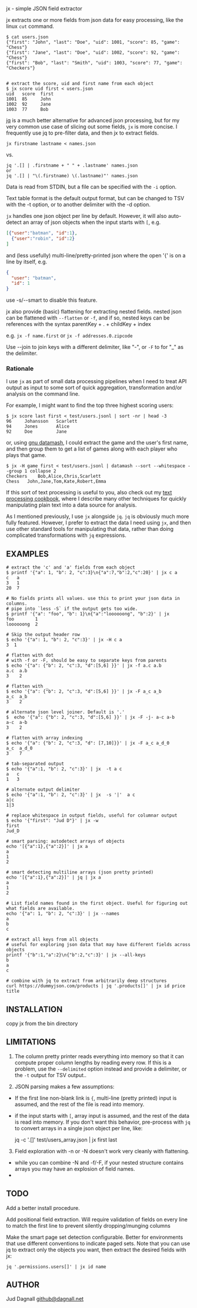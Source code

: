 jx - simple JSON field extractor

jx extracts one or more fields from json data for easy processing, like the linux `cut` command.

    $ cat users.json
    {"first": "John", "last": "Doe", "uid": 1001, "score": 85, "game": "Chess"}
    {"first": "Jane", "last": "Doe", "uid": 1002, "score": 92, "game": "Chess"}
    {"first": "Bob", "last": "Smith", "uid": 1003, "score": 77, "game": "Checkers"}


    # extract the score, uid and first name from each object
    $ jx score uid first < users.json
    uid   score  first
    1001  85     John
    1002  92     Jane
    1003  77     Bob

[jq](https://stedolan.github.io/jq/) is a much better alternative for advanced
json processing, but for my very common use case of slicing out some fields, `jx`
is more concise. I frequently use jq to pre-filter data, and then jx to extract fields.

    jx firstname lastname < names.json

vs.

    jq '.[] | .firstname + " " + .lastname' names.json
    or 
    jq '.[] | "\(.firstname) \(.lastname)"' names.json

Data is read from STDIN, but a file can be specified with the `-i` option.

Text table format is the default output format, but can be changed to 
TSV with the -t option, or to another delimiter with the -d option.

`jx` handles one json object per line by default. However, it will also
auto-detect an array of json objects when the input starts with `[`, e.g.

```json
[{"user":"batman", "id":1},
  {"user":"robin", "id":2}
]
```

and (less usefully) multi-line/pretty-printed json where the open '{' is on a line by itself, e.g. 

```json
{
  "user": "batman",
  "id": 1
}
```

use -s/--smart to disable this feature.

jx also provide (basic) flattening for extracting nested fields.
nested json can be flattened with `--flatten` or `-f`, and if so, nested keys
can be references with the syntax parentKey + . + childKey + index

e.g. `jx -f name.first` or `jx -f addresses.0.zipcode`

Use --join to join keys with a different delimiter, like "-", or `-F` to for "_" as the delimiter.


### Rationale

I use `jx` as part of small data processing pipelines when I need to treat API output as input to some sort of
quick aggregation, transformation and/or analysis on the command line.

For example, I might want to find the top three highest scoring users:

    $ jx score last first < test/users.jsonl | sort -nr | head -3
    96     Johansson   Scarlett
    94     Jones       Alice
    92     Doe         Jane

or, using [gnu datamash](https://www.gnu.org/software/datamash/),
I could extract the game and the user's first name, and then group them to get a list of games 
along with each player who plays that game.

    $ jx -H game first < test/users.jsonl | datamash --sort --whitespace --group 1 collapse 2
    Checkers	Bob,Alice,Chris,Scarlett
    Chess	John,Jane,Tom,Kate,Robert,Emma

If this sort of text processing is useful to you, also check out my
[text processing cookbook](https://github.com/thejud/text-processing-cookbook), where I describe many other techniques
for quickly manipulating plain text into a data source for analysis.

As I mentioned previously, I use `jx` alongside `jq`. `jq` is obviously much more fully featured. However, I prefer
to extract the data I need using `jx`, and then use other standard tools for manipulating that data, rather than doing
complicated transformations with `jq` expressions.

## EXAMPLES

    # extract the 'c' and 'a' fields from each object
    $ printf '{"a": 1, "b": 2, "c":3}\n{"a":7,"b":2,"c":20}' | jx c a
    c   a
    3   1
    20  7

    # No fields prints all values. use this to print your json data in columns.
    # pipe into `less -S` if the output gets too wide.
    $ printf '{"a": "foo", "b": 1}\n{"a":"loooooong", "b":2}' | jx 
    foo        1
    loooooong  2

    # Skip the output header row
    $ echo '{"a": 1, "b": 2, "c":3}' | jx -H c a
    3  1

    # flatten with dot
    # with -f or -F, should be easy to separate keys from parents
    $ echo '{"a": {"b": 2, "c":3, "d":[5,6] }}' | jx -f a.c a.b
    a.c  a.b
    3    2

    # flatten with _
    $ echo '{"a": {"b": 2, "c":3, "d":[5,6] }}' | jx -F a_c a_b
    a_c  a_b
    3    2

    # alternate json level joiner. Default is '.'
    $  echo '{"a": {"b": 2, "c":3, "d":[5,6] }}' | jx -F -j- a-c a-b
    a-c  a-b
    3    2  

    # flatten with array indexing
    $ echo '{"a": {"b": 2, "c":3, "d": [7,10]}}' | jx -F a_c a_d_0
    a_c	 a_d_0
    3    7

    # tab-separated output
    $ echo '{"a":1, "b": 2, "c":3}' | jx  -t a c
    a	c
    1	3

    # alternate output delimiter
    $ echo '{"a":1, "b": 2, "c":3}' | jx  -s '|'  a c
    a|c
    1|3

    # replace whitespace in output fields, useful for columnar output
    $ echo '{"first": "Jud D"}' | jx -w 
    first
    Jud_D

    # smart parsing: autodetect arrays of objects
    echo '[{"a":1},{"a":2}]' | jx a
    a
    1
    2

    # smart detecting multiline arrays (json pretty printed)
    echo '[{"a":1},{"a":2}]' | jq | jx a
    a
    1
    2

    # List field names found in the first object. Useful for figuring out what fields are available.
    echo '{"a": 1, "b": 2, "c":3}' | jx --names
    a
    b
    c
    
    # extract all keys from all objects
    # useful for exploring json data that may have different fields across objects
    printf '{"b":1,"a":2}\n{"b":2,"c":3}' | jx --all-keys
    b
    a
    c

    # combine with jq to extract from arbitrarily deep structures
    curl https://dummyjson.com/products | jq '.products[]' | jx id price title



## INSTALLATION

copy jx from the bin directory


## LIMITATIONS

1. The column pretty printer reads everything into memory so that it can compute
   proper column lengths by reading every row. If this is a problem, use the `--delimited` option
   instead and provide a delimiter, or the `-t` output for TSV output.. 

2. JSON parsing makes a few assumptions:
  - If the first line non-blank link is `{`, multi-line (pretty printed) input is assumed, and the
       rest of the file is read into memory. 

  - if the input starts with `[`, array input is assumed, and the rest of the data is read into memory. 
   If you don't want this behavior, pre-process with `jq` to convert arrays in a single json object per line, like:

      jq -c '.[]' test/users_array.json | jx first last

3. Field exploration with -n or -N doesn't work very cleanly with flattening.
  - while you can combine -N and -f/-F, if your nested structure contains arrays you may have an explosion of field names.
  - 

    
## TODO

Add a better install procedure.

Add positional field extraction. Will require validation of fields on every
line to match the first line to prevent silently dropping/munging columns

Make the smart page set detection configurable. Better for environments that
use different conventions to indicate paged sets. Note that you can use jq to
extract only the objects you want, then extract the desired fields with jx:

    jq '.permissions.users[]' | jx id name

## AUTHOR

Jud Dagnall <github@dagnall.net>
